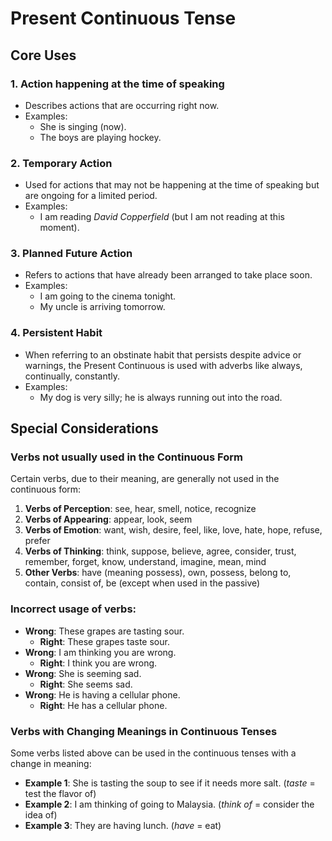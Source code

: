 # Present Continuous Tense

## Core Uses

### 1. Action happening at the time of speaking
- Describes actions that are occurring right now.
- Examples:
  - She is singing (now).
  - The boys are playing hockey.

### 2. Temporary Action
- Used for actions that may not be happening at the time of speaking but are ongoing for a limited period.
- Examples:
  - I am reading *David Copperfield* (but I am not reading at this moment).

### 3. Planned Future Action
- Refers to actions that have already been arranged to take place soon.
- Examples:
  - I am going to the cinema tonight.
  - My uncle is arriving tomorrow.

### 4. Persistent Habit
- When referring to an obstinate habit that persists despite advice or warnings, the Present Continuous is used with adverbs like always, continually, constantly.
- Examples:
  - My dog is very silly; he is always running out into the road.

## Special Considerations

### Verbs not usually used in the Continuous Form
Certain verbs, due to their meaning, are generally not used in the continuous form:

1. **Verbs of Perception**: see, hear, smell, notice, recognize
2. **Verbs of Appearing**: appear, look, seem
3. **Verbs of Emotion**: want, wish, desire, feel, like, love, hate, hope, refuse, prefer
4. **Verbs of Thinking**: think, suppose, believe, agree, consider, trust, remember, forget, know, understand, imagine, mean, mind
5. **Other Verbs**: have (meaning possess), own, possess, belong to, contain, consist of, be (except when used in the passive)

### Incorrect usage of verbs:
- **Wrong**: These grapes are tasting sour.
  - **Right**: These grapes taste sour.
- **Wrong**: I am thinking you are wrong.
  - **Right**: I think you are wrong.
- **Wrong**: She is seeming sad.
  - **Right**: She seems sad.
- **Wrong**: He is having a cellular phone.
  - **Right**: He has a cellular phone.

### Verbs with Changing Meanings in Continuous Tenses
Some verbs listed above can be used in the continuous tenses with a change in meaning:

- **Example 1**: She is tasting the soup to see if it needs more salt. (*taste* = test the flavor of)
- **Example 2**: I am thinking of going to Malaysia. (*think of* = consider the idea of)
- **Example 3**: They are having lunch. (*have* = eat)
